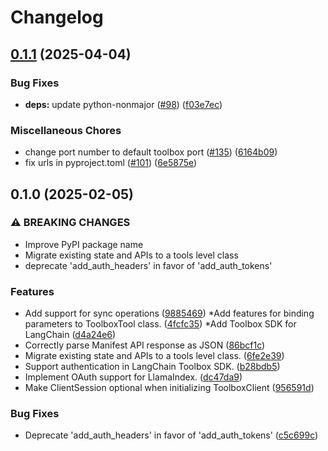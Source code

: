 # Changelog

## [0.1.1](https://github.com/googleapis/genai-toolbox-langchain-python/compare/toolbox-langchain-v0.1.0...toolbox-langchain-v0.1.1) (2025-04-04)


### Bug Fixes

* **deps:** update python-nonmajor ([#98](https://github.com/googleapis/genai-toolbox-langchain-python/issues/98)) ([f03e7ec](https://github.com/googleapis/genai-toolbox-langchain-python/commit/f03e7ec986eddfb1e0adc81b8be8e9140dcbd530))


### Miscellaneous Chores

* change port number to default toolbox port ([#135](https://github.com/googleapis/genai-toolbox-langchain-python/issues/135)) ([6164b09](https://github.com/googleapis/genai-toolbox-langchain-python/commit/6164b09d60412a0e3faf95c1b2e8df13b5ab7782))
* fix urls in pyproject.toml ([#101](https://github.com/googleapis/genai-toolbox-langchain-python/issues/101)) ([6e5875e](https://github.com/googleapis/genai-toolbox-langchain-python/commit/6e5875eb5c3dbce9c9efb00418716577f90e4d05))

## 0.1.0 (2025-02-05)


### ⚠ BREAKING CHANGES

* Improve PyPI package name
* Migrate existing state and APIs to a tools level class
* deprecate 'add_auth_headers' in favor of 'add_auth_tokens' 

### Features

* Add support for sync operations ([9885469](https://github.com/googleapis/genai-toolbox-langchain-python/commit/9885469703d88afc7c7aed10c85e97c099d7e532))
*Add features for binding parameters to ToolboxTool class. ([4fcfc35](https://github.com/googleapis/genai-toolbox-langchain-python/commit/4fcfc3549038c52c495d452f36037817a30eed2e))
*Add Toolbox SDK for LangChain ([d4a24e6](https://github.com/googleapis/genai-toolbox-langchain-python/commit/d4a24e66139cb985d7457d9162766ce564c36656))
* Correctly parse Manifest API response as JSON ([86bcf1c](https://github.com/googleapis/genai-toolbox-langchain-python/commit/86bcf1c4db65aa5214f4db280d55cfc23edac361))
* Migrate existing state and APIs to a tools level class. ([6fe2e39](https://github.com/googleapis/genai-toolbox-langchain-python/commit/6fe2e39eb16eeeeaedea0a31fc2125b105d633b4))
* Support authentication in LangChain Toolbox SDK. ([b28bdb5](https://github.com/googleapis/genai-toolbox-langchain-python/commit/b28bdb5b12cdfe3fe6768345c00a65a65d91b81b))
* Implement OAuth support for LlamaIndex. ([dc47da9](https://github.com/googleapis/genai-toolbox-langchain-python/commit/dc47da9282af876939f60d6b24e5a9cf3bf75dfd))
* Make ClientSession optional when initializing ToolboxClient ([956591d](https://github.com/googleapis/genai-toolbox-langchain-python/commit/956591d1da69495df3f602fd9e5fd967bd7ea5ca))


### Bug Fixes

* Deprecate 'add_auth_headers' in favor of 'add_auth_tokens' ([c5c699c](https://github.com/googleapis/genai-toolbox-langchain-python/commit/c5c699cc29bcc0708a31bff90e8cec489982fe2a))
